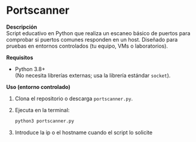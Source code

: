 # Portscanner

**Descripción**  
Script educativo en Python que realiza un escaneo básico de puertos para comprobar si puertos comunes responden en un host. Diseñado para pruebas en entornos controlados (tu equipo, VMs o laboratorios).

**Requisitos**  
- Python 3.8+  
(No necesita librerías externas; usa la librería estándar `socket`).

**Uso (entorno controlado)**  
1. Clona el repositorio o descarga `portscanner.py`.
   
2. Ejecuta en la terminal:
   ```bash
   python3 portscanner.py
   
3. Introduce la ip o el hostname cuando el script lo solicite


   

